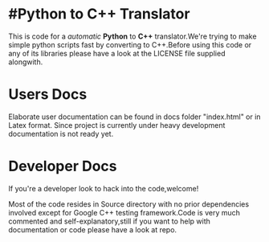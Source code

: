 #Python to C++ Translator
===========================================

This is code for a *automatic* **Python** to **C++** translator.We're trying to make simple python 
scripts fast by converting to C++.Before using this code or any of its libraries please have a look 
at the LICENSE file supplied alongwith.


Users  Docs
===========================

Elaborate user documentation can be found in docs folder "index.html" or in Latex format.
Since project is currently under heavy development documentation is not ready yet.



Developer Docs
=======================
If you're a developer look to hack into the code,welcome!

Most of the code resides in Source directory with no prior dependencies involved except for
Google C++ testing framework.Code is very much commented and self-explanatory,still if you want to help with 
documentation or code please have a look at repo.
